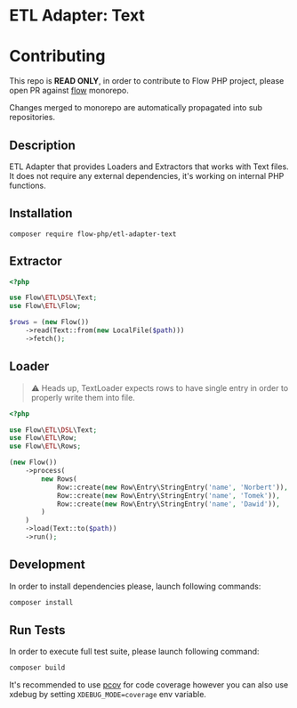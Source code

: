 # ETL Adapter: Text

# Contributing

This repo is **READ ONLY**, in order to contribute to Flow PHP project, please
open PR against [flow](https://github.com/flow-php/flow) monorepo.

Changes merged to monorepo are automatically propagated into sub repositories.

## Description

ETL Adapter that provides Loaders and Extractors that works with Text files.
It does not require any external dependencies, it's working on internal PHP functions.

## Installation 

``` 
composer require flow-php/etl-adapter-text
```

## Extractor 

```php
<?php

use Flow\ETL\DSL\Text;
use Flow\ETL\Flow;

$rows = (new Flow())
    ->read(Text::from(new LocalFile($path)))
    ->fetch();
```

## Loader 

> :warning: Heads up, TextLoader expects rows to have single entry in order to properly write them into file.

```php 
<?php

use Flow\ETL\DSL\Text;
use Flow\ETL\Row;
use Flow\ETL\Rows;

(new Flow())
    ->process(
        new Rows(
            Row::create(new Row\Entry\StringEntry('name', 'Norbert')),
            Row::create(new Row\Entry\StringEntry('name', 'Tomek')),
            Row::create(new Row\Entry\StringEntry('name', 'Dawid')),
        )
    )
    ->load(Text::to($path))
    ->run();
```

## Development

In order to install dependencies please, launch following commands:

```bash
composer install
```

## Run Tests

In order to execute full test suite, please launch following command:

```bash
composer build
```

It's recommended to use [pcov](https://pecl.php.net/package/pcov) for code coverage however you can also use
xdebug by setting `XDEBUG_MODE=coverage` env variable.
